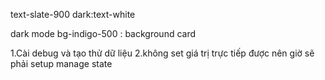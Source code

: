 text-slate-900 dark:text-white

dark mode 
 bg-indigo-500 : background card
 

1.Cài debug và tạo thử dữ liệu
2.không set giá trị trực tiếp được nên giờ sẽ phải setup manage state